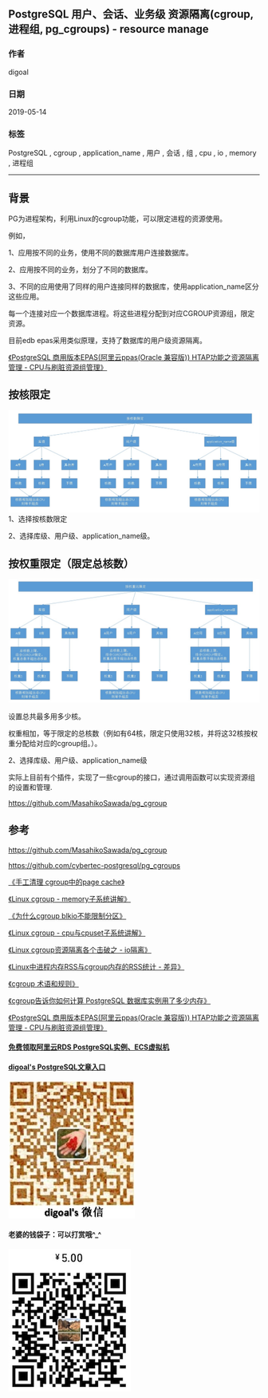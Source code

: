 ## PostgreSQL 用户、会话、业务级 资源隔离(cgroup, 进程组, pg_cgroups) - resource manage   
                                                                                                                                                
### 作者                                                                                                                                                
digoal                                                                                                                                                
                                                                                                                                                
### 日期                                                                                                                                                
2019-05-14                                                                                                                                                
                                                                                                                                                
### 标签                                                                                                                                                
PostgreSQL , cgroup  , application_name , 用户 , 会话 , 组 , cpu , io , memory , 进程组        
                                                               
----                                                                                                                                          
                                                                                                                                            
## 背景        
PG为进程架构，利用Linux的cgroup功能，可以限定进程的资源使用。  
  
  
例如，  
  
1、应用按不同的业务，使用不同的数据库用户连接数据库。  
  
2、应用按不同的业务，划分了不同的数据库。  
  
3、不同的应用使用了同样的用户连接同样的数据库，使用application_name区分这些应用。  
  
每一个连接对应一个数据库进程。将这些进程分配到对应CGROUP资源组，限定资源。  
  
目前edb epas采用类似原理，支持了数据库的用户级资源隔离。  
  
[《PostgreSQL 商用版本EPAS(阿里云ppas(Oracle 兼容版)) HTAP功能之资源隔离管理 - CPU与刷脏资源组管理》](../201801/20180113_01.md)  
  
## 按核限定  
![pic](20190514_01_pic_001.jpg)  
1、选择按核数限定  
  
2、选择库级、用户级、application_name级。  
  
## 按权重限定（限定总核数）  
  
![pic](20190514_01_pic_002.jpg)  
  
设置总共最多用多少核。  
  
权重相加，等于限定的总核数（例如有64核，限定只使用32核，并将这32核按权重分配给对应的cgroup组。）。  
  
2、选择库级、用户级、application_name级  
  
实际上目前有个插件，实现了一些cgroup的接口，通过调用函数可以实现资源组的设置和管理.   
  
https://github.com/MasahikoSawada/pg_cgroup   
  
## 参考  
https://github.com/MasahikoSawada/pg_cgroup  
  
https://github.com/cybertec-postgresql/pg_cgroups   
  
[《手工清理 cgroup中的page cache》](../201708/20170817_02.md)    
  
[《Linux cgroup - memory子系统讲解》](../201701/20170111_02.md)    
  
[《为什么cgroup blkio不能限制分区》](../201608/20160811_01.md)    
  
[《Linux cgroup - cpu与cpuset子系统讲解》](../201606/20160613_01.md)    
  
[《Linux cgroup资源隔离各个击破之 - io隔离》](../201606/20160611_01.md)    
  
[《Linux中进程内存RSS与cgroup内存的RSS统计 - 差异》](../201606/20160608_02.md)    
  
[《cgroup 术语和规则》](../201602/20160215_01.md)    
  
[《cgroup告诉你如何计算 PostgreSQL 数据库实例用了多少内存》](../201509/20150926_01.md)    
  
[《PostgreSQL 商用版本EPAS(阿里云ppas(Oracle 兼容版)) HTAP功能之资源隔离管理 - CPU与刷脏资源组管理》](../201801/20180113_01.md)    
  
  
  
  
  
  
  
  
  
  
  
#### [免费领取阿里云RDS PostgreSQL实例、ECS虚拟机](https://free.aliyun.com/ "57258f76c37864c6e6d23383d05714ea")
  
  
#### [digoal's PostgreSQL文章入口](https://github.com/digoal/blog/blob/master/README.md "22709685feb7cab07d30f30387f0a9ae")
  
  
![digoal's weixin](../pic/digoal_weixin.jpg "f7ad92eeba24523fd47a6e1a0e691b59")
  
  
#### 老婆的钱袋子：可以打赏哦^_^  
![wife's weixin ds](../pic/wife_weixin_ds.jpg "acd5cce1a143ef1d6931b1956457bc9f")
  
